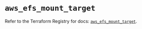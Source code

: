 # `aws_efs_mount_target`

Refer to the Terraform Registry for docs: [`aws_efs_mount_target`](https://registry.terraform.io/providers/hashicorp/aws/4.67.0/docs/resources/efs_mount_target).
